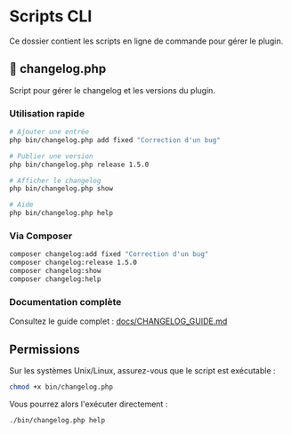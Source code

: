 # Scripts CLI

Ce dossier contient les scripts en ligne de commande pour gérer le plugin.

## 📝 changelog.php

Script pour gérer le changelog et les versions du plugin.

### Utilisation rapide

```bash
# Ajouter une entrée
php bin/changelog.php add fixed "Correction d'un bug"

# Publier une version
php bin/changelog.php release 1.5.0

# Afficher le changelog
php bin/changelog.php show

# Aide
php bin/changelog.php help
```

### Via Composer

```bash
composer changelog:add fixed "Correction d'un bug"
composer changelog:release 1.5.0
composer changelog:show
composer changelog:help
```

### Documentation complète

Consultez le guide complet : [docs/CHANGELOG_GUIDE.md](../docs/CHANGELOG_GUIDE.md)

## Permissions

Sur les systèmes Unix/Linux, assurez-vous que le script est exécutable :

```bash
chmod +x bin/changelog.php
```

Vous pourrez alors l'exécuter directement :

```bash
./bin/changelog.php help
```
